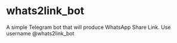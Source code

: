 # whats2link_bot
A simple Telegram bot that will produce WhatsApp Share Link. Use username @whats2link_bot
